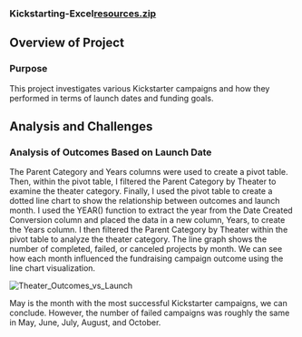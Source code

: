 ### Kickstarting-Excel[resources.zip](https://github.com/anthonyrorozco/Kickstarting-Excel/files/8922717/resources.zip)

## Overview of Project
### Purpose
This project investigates various Kickstarter campaigns and how they performed in terms of launch dates and funding goals.
## Analysis and Challenges
### Analysis of Outcomes Based on Launch Date
The Parent Category and Years columns were used to create a pivot table. Then, within the pivot table, I filtered the Parent Category by Theater to examine the theater category. Finally, I used the pivot table to create a dotted line chart to show the relationship between outcomes and launch month.
I used the YEAR() function to extract the year from the Date Created Conversion column and placed the data in a new column, Years, to create the Years column. I then filtered the Parent Category by Theater within the pivot table to analyze the theater category.
The line graph shows the number of completed, failed, or canceled projects by month. We can see how each month influenced the fundraising campaign outcome using the line chart visualization.

![Theater_Outcomes_vs_Launch](https://user-images.githubusercontent.com/105666905/174185738-02cbb236-c6f4-4caf-a6e2-a81c74bc50f8.png)

May is the month with the most successful Kickstarter campaigns, we can conclude. However, the number of failed campaigns was roughly the same in May, June, July, August, and October.
